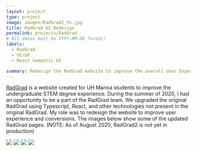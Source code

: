 ```yaml
---
layout: project
type: project
image: images/RadGrad2_th.jpg
title: RadGrad UI Redesign 
permalink: projects/RadGrad
# All dates must be YYYY-MM-DD format!
labels:
  - RadGrad
  - UI/UX
  - React Semantic UI

summary: Redesign the RadGrad website to improve the overall User Experience
---
```


[RadGrad](https://radgrad.ics.hawaii.edu/) is a website created for UH Manoa students to improve the undergraduate STEM degree experience. During the summer of 2020, I had an opportunity to be a part of the RadGrad team. We upgraded the original RadGrad using Typescript, React, and other technologies not present in the original RadGrad. My role was to redesign the website to improve user experience and conversions. The images below show some of the updated RadGrad pages. (NOTE: As of August 2020, RadGrad2 is not yet in production)

<img class="ui image" src="{{ site.baseurl }}/images/RadGrad1.png">

<img class="ui image" src="{{ site.baseurl }}/images/RadGrad2.png">

<img class="ui image" src="{{ site.baseurl }}/images/RadGrad3.png"> 

<img class="ui image" src="{{ site.baseurl }}/images/RadGrad4.png"> 


